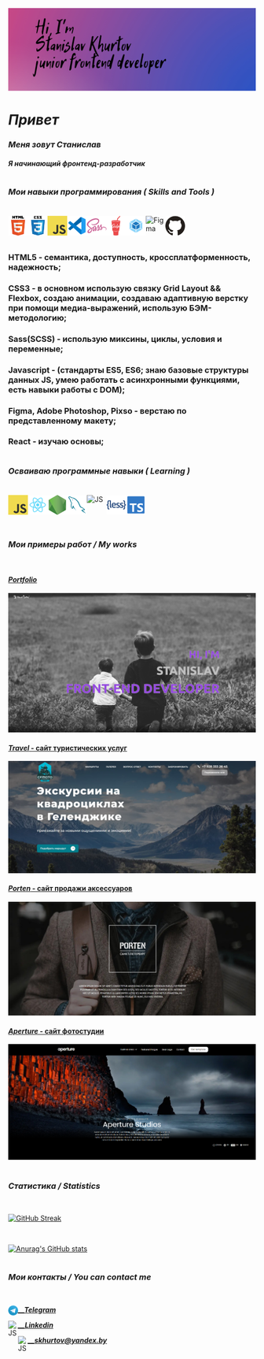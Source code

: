 <img src="./src/img/logo.png"/>


<br>

# ___***Привет***___

### ***Меня зовут Станислав***
#### ***Я начинающий фронтенд-разработчик***

#
### ***Мои навыки программирования ( Skills and Tools )***

#
<img align="left" alt="HTML5" width="40" src="https://raw.githubusercontent.com/github/explore/80688e429a7d4ef2fca1e82350fe8e3517d3494d/topics/html/html.png" />

<img align="left" alt="CSS" width="40" src="https://raw.githubusercontent.com/github/explore/80688e429a7d4ef2fca1e82350fe8e3517d3494d/topics/css/css.png" />

<img align="left" alt="JS" width="40" src="https://raw.githubusercontent.com/github/explore/80688e429a7d4ef2fca1e82350fe8e3517d3494d/topics/javascript/javascript.png" />

<img align="left" alt="VSCode" width="40" src="https://raw.githubusercontent.com/vscode-icons/vscode-icons/c6a88d017a90b71a98ec62fe829d7e93ec86b46a/icons/file_type_vscode.svg" />

<img align="left" alt="SASS" width="40" src="https://raw.githubusercontent.com/github/explore/80688e429a7d4ef2fca1e82350fe8e3517d3494d/topics/sass/sass.png" />

<img align="left" alt="Gulp" width="40" src="https://raw.githubusercontent.com/github/explore/80688e429a7d4ef2fca1e82350fe8e3517d3494d/topics/gulp/gulp.png" />

<img align="left" alt="WebPack" width="40" src="https://raw.githubusercontent.com/github/explore/80688e429a7d4ef2fca1e82350fe8e3517d3494d/topics/webpack/webpack.png" />

<img align="left" alt="Figma" width="40" src="https://cdn-icons-png.flaticon.com/128/5968/5968705.png" />

<img align="left" alt="Git" width="40" src="https://raw.githubusercontent.com/github/explore/89bdd9644f44d1b12180fd512b95574fe4c54617/topics/github-api/github-api.png" />

<br>
<br>
<br>


### **HTML5** - семантика, доступность, кроссплатформенность, надежность;
 ### **CSS3** - в основном использую связку Grid Layout && Flexbox, создаю анимации, создаваю адаптивную верстку при помощи медиа-выражений, использую БЭМ-методологию;
 ### **Sass(SCSS)** - использую миксины, циклы, условия и переменные;
 ### **Javascript** - (стандарты ES5, ES6; знаю базовые структуры данных JS, умею работать с асинхронными функциями, есть навыки работы с DOM);
 ### **Figma, Adobe Photoshop, Pixso** - верстаю по представленному макету;
 ### **React** -  изучаю основы;

#

### ***Осваиваю программные навыки ( Learning )***

#

<img align="left" alt="JS" width="40" src="https://raw.githubusercontent.com/github/explore/80688e429a7d4ef2fca1e82350fe8e3517d3494d/topics/javascript/javascript.png" />

<img align="left" alt="JS" width="40" src="https://raw.githubusercontent.com/github/explore/80688e429a7d4ef2fca1e82350fe8e3517d3494d/topics/react/react.png" />

<img align="left" alt="JS" width="40" src="https://raw.githubusercontent.com/github/explore/80688e429a7d4ef2fca1e82350fe8e3517d3494d/topics/nodejs/nodejs.png" />

<img align="left" alt="JS" width="40" src="https://raw.githubusercontent.com/vscode-icons/vscode-icons/c6a88d017a90b71a98ec62fe829d7e93ec86b46a/icons/file_type_mysql.svg" />

<img align="left" alt="JS" width="40" src="https://camo.githubusercontent.com/bec2c92468d081617cb3145a8f3d8103e268bca400f6169c3a68dc66e05c971e/68747470733a2f2f76352e676574626f6f7473747261702e636f6d2f646f63732f352e302f6173736574732f6272616e642f626f6f7473747261702d6c6f676f2d736861646f772e706e67" />

<img align="left" alt="JS" width="40" src="https://raw.githubusercontent.com/devicons/devicon/1119b9f84c0290e0f0b38982099a2bd027a48bf1/icons/less/less-plain-wordmark.svg" />

<img align="left" alt="JS" width="40" src="https://raw.githubusercontent.com/vscode-icons/vscode-icons/c6a88d017a90b71a98ec62fe829d7e93ec86b46a/icons/file_type_typescript_official.svg" />

<br>
<br>
<br>

#

### ***Мои примеры работ / My works***
<br>

####  [***Portfolio*** ](https://stanislavkhurtov.github.io/SHFrontend/) 

<img src="./src/img/portfolio.png"/>

<br>

####  [***Travel*** - сайт туристических услуг](https://stanislavkhurtov.github.io/Travel-ver.2) 

<img src="./src/img/travel.jpg"/>

<br>

#### [***Porten*** - сайт продажи aксессуаров](https://stanislavkhurtov.github.io/Porten/home.html)

<img src="./src/img/porten.jpg"/>

<br>

#### [***Aperture*** - сайт фотостудии](https://stanislavkhurtov.github.io/Aperture)

<img src="./src/img/aperture.png"/>

#

### ***Статистика / Statistics***
<br>

[![GitHub Streak](https://github-readme-streak-stats.herokuapp.com/?user=StanislavKhurtov&theme=dark)](https://git.io/streak-stats)

<br>

[![Anurag's GitHub stats](https://github-readme-stats.vercel.app/api?username=StanislavKhurtov&theme=dark)](https://github.com/anuraghazra/github-readme-stats)
<br>
#

### ***Мои контакты / You can contact me***
<br>

<img align="left" alt="JS" width="20" src="https://raw.githubusercontent.com/github/explore/80688e429a7d4ef2fca1e82350fe8e3517d3494d/topics/telegram/telegram.png" />[***__Telegram***](https://t.me/+375257687065/)
<br>

<img align="left" alt="JS" width="20" src="https://cdn-icons.flaticon.com/png/512/3536/premium/3536505.png?token=exp=1654183406~hmac=34cd04f4b36034078d945b5080b1c00a" />[***__Linkedin***](https://www.linkedin.com/in/%D1%81%D1%82%D0%B0%D0%BD%D0%B8%D1%81%D0%BB%D0%B0%D0%B2-%D1%85%D1%83%D1%80%D1%82%D0%BE%D0%B2-4b1002228/)
<br>

<img align="left" alt="JS" width="20" src="https://cdn-icons.flaticon.com/png/128/6052/premium/6052250.png?token=exp=1654182884~hmac=0fb30ab773de05a01fdd1c1a99ff8703" /><a href="mailto:skhurtov@yandex.ru">***__skhurtov@yandex.by***</a>





